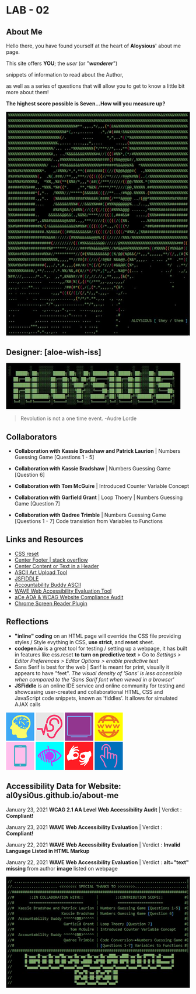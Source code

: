 # LAB - 02

## About Me

Hello there, you have found yourself at the heart of **Aloysious'** about me page.

This site offers **YOU**; the *user* (or "***wanderer***") 

snippets of information to read about the Author,

as well as a series of questions that will allow you to get to know a little bit more about them! 

**The highest score possible is Seven...How will you measure up?** 

![face](https://github.com/AL0YSI0US/about-me/blob/main/img/aloysiousAltered.JPG?raw=true)

## Designer: [aloe-wish-iss]

![banner](https://github.com/AL0YSI0US/about-me/blob/main/img/bannerNameArt.JPG?raw=true)

> Revolution is not a one time event. -Audre Lorde

## Collaborators 

+ **Collaboration with Kassie Bradshaw and Patrick Laurion** | Numbers Guessing Game [Questions 1 - 5]

+ **Collaboration with Kassie Bradshaw** | Numbers Guessing Game [Question 6]

+ **Collaboration with Tom McGuire** | Introduced Counter Variable Concept

+ **Collaboration with Garfield Grant** | Loop Thoery | Numbers Guessing Game [Question 7]

+ **Collaboration with Qadree Trimble** | Numbers Guessing Game [Questions 1 - 7] Code transistion from Variables to Functions

## Links and Resources

+ [CSS reset](https://meyerweb.com/eric/tools/css/reset/)
+ [Center Footer | stack overflow](https://stackoverflow.com/questions/15629511/how-can-i-make-my-footer-center-to-the-bottom-of-the-page/15629635)
+ [Center Content or Text in a Header](https://stackoverflow.com/questions/42306417/how-do-i-center-header-text-in-the-middle-of-the-navigation-menu-in-html)
+ [ASCII Art Upload Tool](https://manytools.org/hacker-tools/convert-images-to-ascii-art)
+ [JSFIDDLE](https://jsfiddle.net/)
+ [Accountability Buddy ASCII](https://1lineart.kulaone.com/#/)
+ [WAVE Web Accessibility Evaluation Tool](https://wave.webaim.org/)
+ [aCe ADA & WCAG Website Compliance Audit](https://ace.accessibe.com/)
+ [Chrome Screen Reader Plugin](https://chrome.google.com/webstore/detail/screen-reader/kgejglhpjiefppelpmljglcjbhoiplfn?hl=ena)

## Reflections

+ **"inline" coding** on an HTML page will override the CSS file providing styles / Style evything in CSS, **use strict**,  and **reset** sheet.
+ **codepen.io** is a great tool for testing / setting up a webpage, it has built in features like css.reset **to turn on predictive text** > Go to *Settings > Editor Preferences > Editor Options > enable predictive text*
+ Sans Serif is best for the web | Sarif is meant for print, visually it appears to have "feet". *The visual density of 'Sans' is less accessible when compared to the 'Sans Sarif font when viewed in a browser'*
+ **JSFiddle** is an online IDE service and online community for testing and showcasing user-created and collaborational HTML, CSS and JavaScript code snippets, known as 'fiddles'. It allows for simulated AJAX calls

![access](https://github.com/AL0YSI0US/about-me/blob/main/img/8grid.png?raw=true)

## Accessibility Data for Website: al0ysi0us.github.io/about-me 

January 23, 2021 **WCAG 2.1 AA Level Web Accessibility Audit** | Verdict : **Compliant!**

January 23, 2021 **WAVE Web Accessibility Evaluation** | Verdict : **Compliant!**

January 22, 2021 **WAVE Web Accessibility Evaluation** | Verdict : **Invalid Language Listed in HTML Markup** 

January 22, 2021 **WAVE Web Accessibility Evaluation** | Verdict : **alt="text" missing** from author **image** listed on webpage

![props](https://github.com/AL0YSI0US/about-me/blob/main/img/giveCreditWhereItsDue.JPG?raw=true)
